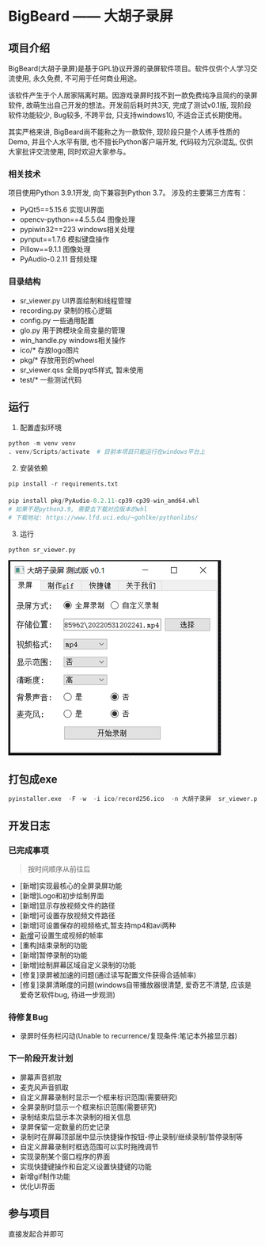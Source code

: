 # BigBeard —— 大胡子录屏
## 项目介绍
BigBeard(大胡子录屏)是基于GPL协议开源的录屏软件项目。软件仅供个人学习交流使用, 永久免费, 不可用于任何商业用途。

该软件产生于个人居家隔离时期。因游戏录屏时找不到一款免费纯净且简约的录屏软件, 故萌生出自己开发的想法。开发前后耗时共3天, 完成了测试v0.1版, 现阶段软件功能较少, Bug较多, 不跨平台, 只支持windows10, 不适合正式长期使用。

其实严格来讲, BigBeard尚不能称之为一款软件, 现阶段只是个人练手性质的Demo, 并且个人水平有限, 也不擅长Python客户端开发, 代码较为冗杂混乱, 仅供大家批评交流使用, 同时欢迎大家参与。 

### 相关技术
项目使用Python 3.9.1开发, 向下兼容到Python 3.7。
涉及的主要第三方库有：
- PyQt5==5.15.6   实现UI界面
- opencv-python==4.5.5.64   图像处理
- pypiwin32==223  windows相关处理
- pynput==1.7.6  模拟键盘操作
- Pillow==9.1.1  图像处理
- PyAudio-0.2.11  音频处理

### 目录结构
- sr_viewer.py UI界面绘制和线程管理
- recording.py 录制的核心逻辑
- config.py 一些通用配置
- glo.py 用于跨模块全局变量的管理
- win_handle.py windows相关操作
- ico/* 存放logo图片
- pkg/* 存放用到的wheel
- sr_viewer.qss 全局pyqt5样式, 暂未使用
- test/* 一些测试代码

## 运行
1. 配置虚拟环境
```python
python -m venv venv
. venv/Scripts/activate  # 目前本项目只能运行在windows平台上
```
2. 安装依赖
```python
pip install -r requirements.txt

pip install pkg/PyAudio-0.2.11-cp39-cp39-win_amd64.whl
# 如果不是python3.9, 需要去下载对应版本的whl
# 下载地址: https://www.lfd.uci.edu/~gohlke/pythonlibs/
```
3. 运行
```
python sr_viewer.py
```
![](ico/%E6%BC%94%E7%A4%BA.jpg)

## 打包成exe
```python
pyinstaller.exe  -F -w  -i ico/record256.ico  -n 大胡子录屏  sr_viewer.py
```

## 开发日志
### 已完成事项
> 按时间顺序从前往后
- [新增]实现最核心的全屏录屏功能
- [新增]Logo和初步绘制界面
- [新增]显示存放视频文件的路径
- [新增]可设置存放视频文件路径
- [新增]可设置保存的视频格式,暂支持mp4和avi两种
- [新增](Deprecated)可设置生成视频的帧率
- [重构]结束录制的功能
- [新增]暂停录制的功能
- [新增]绘制屏幕区域自定义录制的功能
- [修复]录屏被加速的问题(通过读写配置文件获得合适帧率)
- [修复]录屏清晰度的问题(windows自带播放器很清楚, 爱奇艺不清楚, 应该是爱奇艺软件bug, 待进一步观测)

### 待修复Bug
- 录屏时任务栏闪动(Unable to recurrence/复现条件:笔记本外接显示器)

### 下一阶段开发计划
- 屏幕声音抓取
- 麦克风声音抓取
- 自定义屏幕录制时显示一个框来标识范围(需要研究)
- 全屏录制时显示一个框来标识范围(需要研究)
- 录制结束后显示本次录制的相关信息
- 录屏保留一定数量的历史记录
- 录制时在屏幕顶部居中显示快捷操作按钮-停止录制/继续录制/暂停录制等
- 自定义屏幕录制时框选范围可以实时拖拽调节
- 实现录制某个窗口程序的界面
- 实现快捷键操作和自定义设置快捷键的功能
- 新增gif制作功能
- 优化UI界面

## 参与项目
直接发起合并即可